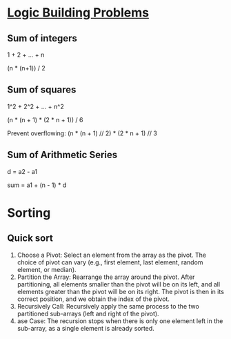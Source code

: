 # [Logic Building Problems](https://www.geeksforgeeks.org/dsa/logic-building-problems/)

## Sum of integers

1 + 2 + ... + n

(n * (n+1)) / 2

## Sum of squares

1^2 + 2^2 + ... + n^2 

(n * (n + 1) * (2 * n + 1)) / 6

Prevent overflowing: (n * (n + 1) // 2) * (2 * n + 1) // 3

## Sum of Arithmetic Series

d = a2 - a1

sum = a1 + (n - 1) * d

# Sorting

## Quick sort

1. Choose a Pivot: Select an element from the array as the pivot. The choice of pivot can vary (e.g., first element, last element, random element, or median).
1. Partition the Array: Rearrange the array around the pivot. After partitioning, all elements smaller than the pivot will be on its left, and all elements greater than the pivot will be on its right. The pivot is then in its correct position, and we obtain the index of the pivot.
1. Recursively Call: Recursively apply the same process to the two partitioned sub-arrays (left and right of the pivot).
1. ase Case: The recursion stops when there is only one element left in the sub-array, as a single element is already sorted.
